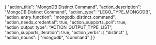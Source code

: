 {
"action_title": "MongoDB Distinct Command",
"action_description": "MongoDB Distinct Command",
"action_type": "LEGO_TYPE_MONGODB",
"action_entry_function": "mongodb_distinct_command",
"action_needs_credential": true,
"action_supports_poll": true,
"action_output_type": "ACTION_OUTPUT_TYPE_LIST",
"action_supports_iteration": true,
"action_verbs": [
"distinct"
],
"action_nouns": [
"mongodb",
"command"
]
}
